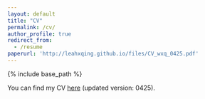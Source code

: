 ```yaml
---
layout: default
title: "CV"
permalink: /cv/
author_profile: true
redirect_from:
  - /resume
paperurl: 'http://leahxqing.github.io/files/CV_wxq_0425.pdf'
---
```


{% include base_path %}

You can find my CV [here](http://leahxqing.github.io/files/CV_wxq_0425.pdf) (updated version: 0425).
